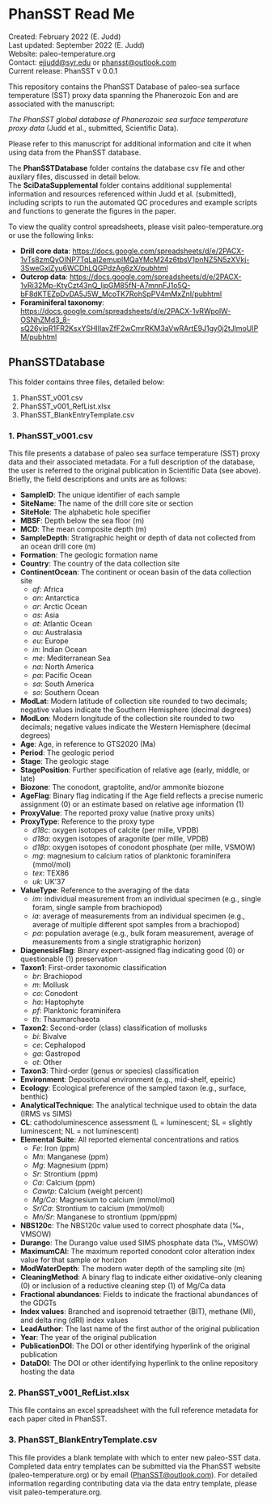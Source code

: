 # PhanSST Read Me

Created: February 2022 (E. Judd)
<br /> Last updated: September 2022 (E. Judd)
<br /> Website: paleo-temperature.org
<br /> Contact: ejjudd@syr.edu or phansst@outlook.com
<br /> Current release: PhanSST v 0.0.1

This repository contains the PhanSST Database of paleo-sea surface temperature (SST) proxy data spanning the Phanerozoic Eon and are associated with the 
manuscript: 

*The PhanSST global database of Phanerozoic sea surface temperature proxy data* (Judd et al., submitted, Scientific Data).

Please refer to this manuscript for additional information and cite it when using data from the PhanSST database.


The **PhanSSTDatabase** folder contains the database csv file and other auxilary files, discussed in detail below.
<br /> The **SciDataSupplemental** folder contains additional supplemental information and resources referenced within Judd et al. 
(submitted), including scripts to run the automated QC procedures and example scripts and functions to generate the figures in the paper.

To view the quality control spreadsheets, please visit paleo-temperature.org or use the following links:
* **Drill core data**: https://docs.google.com/spreadsheets/d/e/2PACX-1vTs8zmQyOINP7TqLaI2emuplMQaYMcM24z6tbsV1pnNZ5N5zXVkj-3SweGxlZyu6WCDhLQGPdzAg6zX/pubhtml
* **Outcrop data**: https://docs.google.com/spreadsheets/d/e/2PACX-1vRi32Mp-KtyCzt43nQ_ljpGM85fN-A7mnnFJ1o5Q-bF8dKTEZpDvDA5J5W_McoTK7RohSpPV4mMxZnI/pubhtml
* **Foraminiferal taxonomy**: https://docs.google.com/spreadsheets/d/e/2PACX-1vRWpolW-OSNhZMd3_8-sQ26yipR1FR2KsxYSHlIIavZfF2wCmrRKM3aVwRArtE9J1gy0j2tJlmoUIPM/pubhtml

## PhanSSTDatabase
This folder contains three files, detailed below:
1. PhanSST_v001.csv
2. PhanSST_v001_RefList.xlsx
3. PhanSST_BlankEntryTemplate.csv


### 1. PhanSST_v001.csv
This file presents a database of paleo sea surface temperature (SST) proxy data and their associated metadata. For a full description of the database, the user is referred to the original publication in Scientific Data (see above). 
Briefly, the field descriptions and units are as follows:
* **SampleID**: The unique identifier of each sample
* **SiteName**: The name of the drill core site or section
* **SiteHole**: The alphabetic hole specifier
* **MBSF**: Depth below the sea floor (m)
* **MCD**: The mean composite depth (m)
* **SampleDepth**: Stratigraphic height or depth of data not collected from an ocean drill core (m)
* **Formation**: The geologic formation name
* **Country**: The country of the data collection site
* **ContinentOcean**: The continent or ocean basin of the data collection site
  * *af*: Africa
  * *an*: Antarctica
  * *ar*: Arctic Ocean
  * *as*: Asia
  * *at*: Atlantic Ocean
  * *au*: Australasia
  * *eu*: Europe
  * *in*: Indian Ocean
  * *me*: Mediterranean Sea
  * *na*: North America
  * *pa*: Pacific Ocean
  * *sa*: South America
  * *so*: Southern Ocean
* **ModLat**: Modern latitude of collection site rounded to two decimals; negative values indicate the Southern Hemisphere (decimal degrees)
* **ModLon**: Modern longitude of the collection site rounded to two decimals; negative values indicate the Western Hemisphere (decimal degrees)
* **Age**: Age, in reference to GTS2020 (Ma)
* **Period**: The geologic period
* **Stage**: The geologic stage
* **StagePosition**: Further specification of relative age (early, middle, or late)
* **Biozone**: The conodont, graptolite, and/or ammonite biozone
* **AgeFlag**: Binary flag indicating if the Age field reflects a precise numeric assignment (0) or an estimate based on relative age information (1)
* **ProxyValue**: The reported proxy value (native proxy units)
* **ProxyType**: Reference to the proxy type
  * *d18c*: oxygen isotopes of calcite (per mille, VPDB)
  * *d18a*: oxygen isotopes of aragonite (per mille, VPDB)
  * *d18p*: oxygen isotopes of conodont phosphate (per mille, VSMOW)
  * *mg*: magnesium to calcium ratios of planktonic foraminifera (mmol/mol)
  * *tex*: TEX86
  * *uk*: UK’37
* **ValueType**: Reference to the averaging of the data
  * *im*: individual measurement from an individual specimen (e.g., single foram, single sample from brachiopod)
  * *ia*: average of measurements from an individual specimen (e.g., average of multiple different spot samples from a brachiopod)
  * *pa*: population average (e.g., bulk foram measurement, average of measurements from a single stratigraphic horizon)
* **DiagenesisFlag**: Binary expert-assigned flag indicating good (0) or questionable (1) preservation
* **Taxon1**: First-order taxonomic classification
  * *br*: Brachiopod
  * *m*: Mollusk
  * *co*: Conodont
  * *ha*: Haptophyte
  * *pf*: Planktonic foraminifera
  * *th*: Thaumarchaeota
* **Taxon2**: Second-order (class) classification of mollusks
  * *bi*: Bivalve
  * *ce*: Cephalopod
  * *ga*: Gastropod
  * *ot*: Other
* **Taxon3**: Third-order (genus or species) classification
* **Environment**: Depositional environment (e.g., mid-shelf, epeiric)
* **Ecology**: Ecological preference of the sampled taxon (e.g., surface, benthic)
* **AnalyticalTechnique**: The analytical technique used to obtain the data (IRMS vs SIMS)
* **CL**: cathodoluminescence assessment (L = luminescent; SL = slightly luminescent; NL = not luminescent)
* **Elemental Suite**: All reported elemental concentrations and ratios
  * *Fe*: Iron (ppm)
  * *Mn*: Manganese (ppm)
  * *Mg*: Magnesium (ppm)
  * *Sr*: Strontium (ppm)
  * *Ca*: Calcium (ppm)
  * *Cawtp*: Calcium (weight percent)
  * *Mg/Ca*: Magnesium to calcium (mmol/mol)
  * *Sr/Ca*: Strontium to calcium (mmol/mol)
  * *Mn/Sr*: Manganese to strontium (ppm/ppm)
* **NBS120c**: The NBS120c value used to correct phosphate data (‰, VMSOW)
* **Durango**: The Durango value used SIMS phosphate data (‰, VMSOW)
* **MaximumCAI**: The maximum reported conodont color alteration index value for that sample or horizon
* **ModWaterDepth**: The modern water depth of the sampling site (m)
* **CleaningMethod**: A binary flag to indicate either oxidative-only cleaning (0) or inclusion of a reductive cleaning step (1) of Mg/Ca data
* **Fractional abundances**: Fields to indicate the fractional abundances of the GDGTs
* **Index values**: Branched and isoprenoid tetraether (BIT), methane (MI), and delta ring (dRI) index values
* **LeadAuthor**: The last name of the first author of the original publication
* **Year**: The year of the original publication
* **PublicationDOI**: The DOI or other identifying hyperlink of the original publication
* **DataDOI**: The DOI or other identifying hyperlink to the online repository hosting the data


### 2. PhanSST_v001_RefList.xlsx
This file contains an excel spreadsheet with the full reference metadata for each paper cited in PhanSST.


### 3. PhanSST_BlankEntryTemplate.csv
This file provides a blank template with which to enter new paleo-SST data. 
Completed data entry templates can be submitted via the PhanSST website (paleo-temperature.org) or by email (PhanSST@outlook.com).
For detailed information regarding contributing data via the data entry template, please visit paleo-temperature.org.

